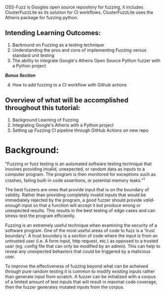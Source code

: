 OSS-Fuzz is Googles open source repository for fuzzing, it includes ClusterFuzzLite as its solution for CI workflows. ClusterFuzzLite uses the Atheris package for fuzzing python.

## Intending Learning Outcomes:
1. Backround on Fuzzing as a testing technique
2. Understanding the pros and cons of implementing Fuzzing versus standard unit testing
3. The ability to integrate Google's Atheris Open Source Python fuzzer with a Python project

***Bonus Section*** 

4. How to add fuzzing to a CI workflow with Github actions

## Overview of what will be accomplished throughout this tutorial:

1. Background Learning of Fuzzing
2. Integrating Google's Atheris with a Python project
3. Setting up Fuzzing CI pipeline through GitHub Actions on new repo

# Background:

"Fuzzing or fuzz testing is an automated software testing technique that involves providing invalid, unexpected, or random data as inputs to a computer program. The program is then monitored for exceptions such as crashes, failing built-in code assertions, or potential memory leaks."<sup>1</sup>

The best fuzzers are ones that provide input that is on the boundary of validity. Rather than providing completely invalid inputs that would be immediately rejected by the program, a good fuzzer should provide *valid-enough* input so that a function will accept it but produce wrong or unexpected results. This results in the best testing of edge cases and can stress-test the program efficiently.

Fuzzing is an extremely useful technique when examining the security of a software program. One of the most useful areas of code to fuzz is a 'trust boundary'. A trust boundary is a section of code where the input is from an untrusted user (i.e. A form input, http request, etc.) as opposed to a trusted user (eg. config file that can only be modified by an admin). This can help to reveal any unexpected behaviors that could be triggered by a malicious user.

To improve the effectiveness of fuzzing beyond what can be acheived through pure random testing it is common to modify existing inputs rather than generate input from scratch. A fuzzer can be initialized with a corpus of a limited amount of test inputs that will result in maximal code coverage, then the fuzzer generates mutated inputs from the corpus.
